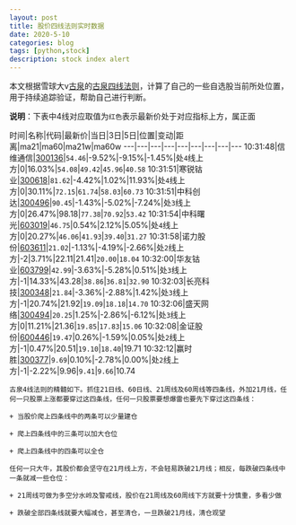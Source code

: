 ```yaml
---
layout: post
title: 股价四线法则实时数据
date: 2020-5-10
categories: blog
tags: [python,stock]
description: stock index alert
---
```



本文根据雪球大v[古泉](https://xueqiu.com/u/7148646888)的[古泉四线法则](https://xueqiu.com/7148646888/130498192)，计算了自己的一些自选股当前所处位置，用于持续追踪验证，帮助自己进行判断。

**说明**：下表中4线对应取值为`红色`表示最新价处于对应指标上方，属正面

时间|名称|代码|最新价|当日|3日|5日|位置|变动|距离|ma21|ma60|ma21w|ma60w
---|---|---|---|---|---|---|---|---
10:31:48|信维通信|[300136](https://xueqiu.com/S/SZ300136)|`54.46`|-9.52%|-9.15%|-1.45%|处`4`线上方|0|16.03%|`54.08`|`49.42`|`45.96`|`40.58`
10:31:51|寒锐钴业|[300618](https://xueqiu.com/S/SZ300618)|`81.62`|-4.42%|1.02%|11.93%|处`4`线上方|0|30.11%|`72.15`|`61.74`|`58.03`|`60.73`
10:31:51|中科创达|[300496](https://xueqiu.com/S/SZ300496)|`90.45`|-1.43%|-5.02%|-7.24%|处`3`线上方|0|26.47%|98.18|`77.38`|`70.92`|`53.42`
10:31:54|中科曙光|[603019](https://xueqiu.com/S/SH603019)|`46.75`|0.54%|2.12%|5.05%|处`4`线上方|0|20.27%|`46.06`|`41.93`|`39.40`|`31.27`
10:31:58|诺力股份|[603611](https://xueqiu.com/S/SH603611)|`21.02`|-1.13%|-4.19%|-2.66%|处`2`线上方|-2|3.71%|22.11|21.41|`20.00`|`18.04`
10:32:00|华友钴业|[603799](https://xueqiu.com/S/SH603799)|`42.99`|-3.63%|-5.28%|0.51%|处`3`线上方|-1|14.33%|43.28|`38.86`|`36.81`|`32.90`
10:32:03|长亮科技|[300348](https://xueqiu.com/S/SZ300348)|`21.84`|-3.36%|-2.88%|1.42%|处`3`线上方|-1|20.74%|21.92|`19.09`|`18.18`|`14.70`
10:32:06|盛天网络|[300494](https://xueqiu.com/S/SZ300494)|`20.25`|1.25%|-2.86%|-6.12%|处`3`线上方|0|11.21%|21.36|`19.85`|`17.83`|`15.06`
10:32:08|金证股份|[600446](https://xueqiu.com/S/SH600446)|`19.47`|0.26%|-1.59%|0.05%|处`2`线上方|-1|0.47%|20.51|`19.10`|`18.40`|19.71
10:32:12|赢时胜|[300377](https://xueqiu.com/S/SZ300377)|`9.69`|0.10%|-2.78%|0.00%|处`2`线上方|-1|-2.22%|9.96|`9.41`|`9.66`|10.74

```
古泉4线法则的精髓如下。抓住21日线、60日线、21周线及60周线等四条线，外加21月线，任何一只股票上涨都要穿过这四条线，任何一只股票要想爆雷也要先下穿过这四条线：

+ 当股价爬上四条线中的两条可以少量建仓

+ 爬上四条线中的三条可以加大仓位

+ 爬上四条线中的四条可以全仓

任何一只大牛，其股价都会坚守在21月线上方，不会轻易跌破21月线；相反，每跌破四条线中一条就减一些仓位：

+ 21周线可做为多空分水岭及警戒线，股价在21周线及60周线下方就要十分慎重，多看少做

+ 跌破全部四条线就要大幅减仓，甚至清仓，一旦跌破21月线，清仓观望
```